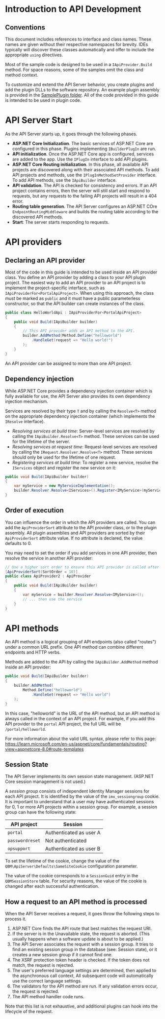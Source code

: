 # Introduction to API Development

## Conventions

This document includes references to interface and class names. These names are given without their respective namespaces for brevity. IDEs typically will discover these classes automatically and offer to include the appropriate `using` directives.

Most of the sample code is designed to be used in a `IApiProvider.Build` method. For space reasons, some of the samples omit the class and method context. 

To customize and extend the API Server behavior, you create plugins and add the plugin DLLs to the software repository. An example plugin assembly is provided in the [SamplePlugin folder](../SamplePlugin). All of the code provided in this guide is intended to be used in plugin code.

# API Server Start

As the API Server starts up, it goes through the following phases.

- **ASP.NET Core Initialization**. The basic services of ASP.NET Core are configured in this phase. Plugins implementing `IBuilderPlugIn` are run.
- **API initialization**. Once the ASP.NET Core app is configured, services are added to the app. Use the `IPlugIn` interface to add API plugins.
- **ASP.NET Core Routing initialization**. In this phase, all available API projects are discovered along with their associated API methods. To add API projects and methods, use the `IPlugInMethodSetProvider` interface. To add API methods, use the `IApiBuilder` interface.
- **API validation**. The API is checked for consistency and errors. If an API project contains errors, then the server will still start and respond to requests, but any requests to the failing API projects will result in a 404 error.
- **Routing table generation**. The API Server configures an ASP.NET COre `EndpointRoutingMiddleware` and builds the routing table according to the discovered API methods.
- **Start**: The server starts responding to requests.

# API providers

## Declaring an API provider

Most of the code in this guide is intended to be used inside an API provider class. You define an API provider by adding a class to your API plugin project. The easiest way to add an API provider to an API project is to implement the project-specific interface, such as `IApiProviderFor<PortalApiProject>`. When using this approach, the class must be marked as `public` and it must have a public parameterless constructor, so that the API builder can create instances of the class.

``` csharp
public class HelloWorldApi : IApiProviderFor<PortalApiProject>
{
    public void Build(IApiBuilder builder)
    {
        // This API provider adds an API method to the API.
        builder.AddMethod(Method.Define("helloworld")
            .HandleGet(request => "Hello world!")
        );
    }
}
```

An API provider can be assigned to more than one API project.

## Dependency injection

While ASP.NET Core provides a dependency injection container which is fully available for use, the API Server also provides its own dependency injection mechanism.

Services are resolved by their type `T` and by calling the `Resolve<T>` method on the appropriate dependency injection container (which implements the `IResolve` interface).

- _Resolving services at build time_: Server-level services are resolved by calling the `IApiBuilder.Resolve<T>` method. These services can be used for the lifetime of the server.
- _Resolving services at request time_: Request-level services are resolved by calling the `IRequest.Resolver.Resolve<T>` method. These services should only be used for the lifetime of one request.
- _Registering services at build time_: To register a new service, resolve the `IServices` object and register the new service on it:

```csharp
public void Build(IApiBuilder builder)
{
    var myService = new MyServiceImplementation();
    builder.Resolver.Resolve<IServices>().Register<IMyService>(myService);
}
```

## Order of execution

You can influence the order in which the API providers are called. You can add the `ApiProviderSort` attribute to the API provider class, or to the plugin assembly. All plugin assemblies and API providers are sorted by their `ApiProviderSort` attribute value. If no attribute is declared, the value defaults to 0.

You may need to set the order if you add services in one API provider, then resolve the service in another API provider:

``` csharp
// Use a higher sort order to ensure this API provider is called after IMyService is registered.
[ApiProviderSort(SortOrder = 10)]
public class ApiProvider2 : ApiProvider
{
    public void Build(IApiBuilder builder) 
    {
        var myService = builder.Resolver.Resolve<IMyService>();
        // ... then use the service
    }
}
```

# API methods

An API method is a logical grouping of API endpoints (also called "routes") under a common URL prefix. One API method can combine different endpoints and HTTP verbs.

Methods are added to the API by calling the `IApiBuilder.AddMethod` method inside an API provider:

```csharp
public void Build(IApiBuilder builder)
{
    builder.AddMethod(
        Method.Define("helloworld")
            .HandleGet(request => "Hello world")
    );
}
```

In this case, "helloworld" is the URL of the API method, but an API method is always called in the context of an API project. For example, if you add this API provider to the `portal` API project, the full URL will be `/portal/helloworld`.

For more information about the valid URL syntax, please refer to this page: https://learn.microsoft.com/en-us/aspnet/core/fundamentals/routing?view=aspnetcore-8.0#route-templates

## Session State

The API Server implements its own session state management. (ASP.NET Core session management is not used.)

A *session group* consists of independent Identity Manager sessions for each API project. It is identified by the value of the `imx_sessiongroup` cookie. It is important to understand that a user may have authenticated sessions for 0, 1 or more API projects within a session group. For example, a session group can have the following state:

|API project|Session|
|---|---|
|`portal`|Authenticated as user A|
|`passwordreset`|Not authenticated|
|`opsupport`|Authenticated as user B|

To set the lifetime of the cookie, change the value of the `QBM\ApiServer\Defaults\SameSiteCookie` configuration parameter.

The value of the cookie corresponds to a `SessionGuid` entry in the `QBMSessionStore` table. For security reasons, the value of the cookie is changed after each successful authentication.

## How a request to an API method is processed

When the API Server receives a request, it goes throw the following steps to process it.

1. ASP.NET Core finds the API route that best matches the request URI.
1. If the server is in the Unavailable state, the request is aborted. (This usually happens when a software update is about to be applied.)
1. The API Server associates the request with a session group. 
It tries to find an existing session group in the database (see: Session state), or it creates a new session group if it cannot find one.
1. The XSRF protection token header is checked. If the token does not match, the request is rejected.
1. The user's preferred language settings are determined, then applied to the asynchronous call context, All subsequent code will automatically use the correct language settings.
1. The validators for the API method are run. If any validation errors occur, the request is rejected.
1. The API method handler code runs.

Note that this list is not exhaustive, and additional plugins can hook into the lifecycle of the request.

